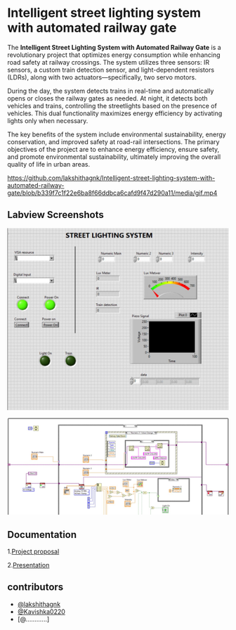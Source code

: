 
# Intelligent street lighting system with automated railway gate

The **Intelligent Street Lighting System with Automated Railway Gate** is a revolutionary project that optimizes energy consumption while enhancing road safety at railway crossings. The system utilizes three sensors: IR sensors, a custom train detection sensor, and light-dependent resistors (LDRs), along with two actuators—specifically, two servo motors.

During the day, the system detects trains in real-time and automatically opens or closes the railway gates as needed. At night, it detects both vehicles and trains, controlling the streetlights based on the presence of vehicles. This dual functionality maximizes energy efficiency by activating lights only when necessary.

The key benefits of the system include environmental sustainability, energy conservation, and improved safety at road-rail intersections. The primary objectives of the project are to enhance energy efficiency, ensure safety, and promote environmental sustainability, ultimately improving the overall quality of life in urban areas.



https://github.com/lakshithagnk/Intelligent-street-lighting-system-with-automated-railway-gate/blob/b339f7c1f22e6ba8f66ddbca6cafd9f47d290a11/media/gif.mp4



## Labview Screenshots

![Programme Screenshot](https://github.com/lakshithagnk/Intelligent-street-lighting-system-with-automated-railway-gate/blob/9b6adb8e3f8819cd6559b3688911d829fb94e5a9/media/img01.jpg)

![Programme Screenshot](https://github.com/lakshithagnk/Intelligent-street-lighting-system-with-automated-railway-gate/blob/9b6adb8e3f8819cd6559b3688911d829fb94e5a9/media/img02.jpg)
## Documentation

1.[Project proposal](https://github.com/lakshithagnk/Intelligent-street-lighting-system-with-automated-railway-gate/blob/7f1377ed28ba61c634a0d788b992cb2b3169ee58/media/Project_Proposal.pdf)

2.[Presentation](https://github.com/lakshithagnk/Intelligent-street-lighting-system-with-automated-railway-gate/blob/7f1377ed28ba61c634a0d788b992cb2b3169ee58/media/Intelligent%20Street%20Light%20System%20presentation.pptx)



## contributors

- [@lakshithagnk](https://github.com/lakshithagnk)
- [@Kavishka0220](https://github.com/Kavishka0220)
- [@............]
